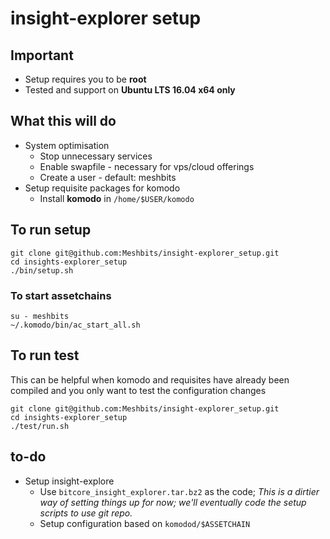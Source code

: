 # insight-explorer setup

## Important

- Setup requires you to be **root**
- Tested and support on **Ubuntu LTS 16.04 x64 only**

## What this will do

- System optimisation
  - Stop unnecessary services
  - Enable swapfile - necessary for vps/cloud offerings
  - Create a user - default: meshbits
- Setup requisite packages for komodo
  - Install **komodo** in `/home/$USER/komodo`


## To run setup

```
git clone git@github.com:Meshbits/insight-explorer_setup.git
cd insights-explorer_setup
./bin/setup.sh
```

### To start assetchains

```
su - meshbits
~/.komodo/bin/ac_start_all.sh
```

## To run test


This can be helpful when komodo and requisites have already been compiled and
you only want to test the configuration changes

```
git clone git@github.com:Meshbits/insight-explorer_setup.git
cd insights-explorer_setup
./test/run.sh
```

## to-do

- Setup insight-explore
  - Use `bitcore_insight_explorer.tar.bz2` as the code; _This is a dirtier way of setting things up for now; we'll eventually code the setup scripts to use git repo._
  - Setup configuration based on `komodod/$ASSETCHAIN`
